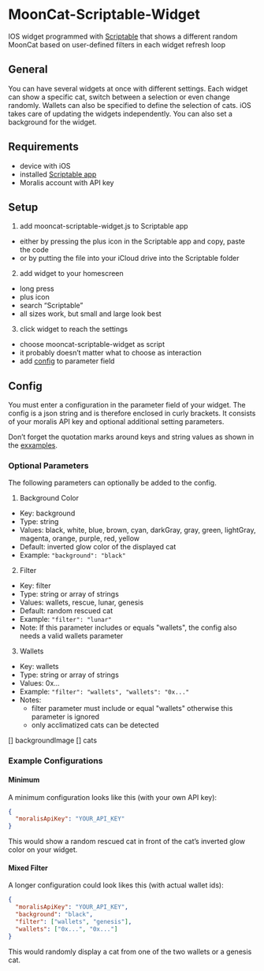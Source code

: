 # MoonCat-Scriptable-Widget
IOS widget programmed with [Scriptable](https://scriptable.app/) that shows a different random MoonCat based on user-defined filters in each widget refresh loop

## General
You can have several widgets at once with different settings.
Each widget can show a specific cat, switch between a selection or even change randomly.
Wallets can also be specified to define the selection of cats. 
iOS takes care of updating the widgets independently.
You can also set a background for the widget.

## Requirements
- device with iOS
- installed [Scriptable app](https://scriptable.app/)
- Moralis account with API key

## Setup
1. add mooncat-scriptable-widget.js to Scriptable app
  - either by pressing the plus icon in the Scriptable app and copy, paste the code
  - or by putting the file into your iCloud drive into the Scriptable folder
2. add widget to your homescreen
  - long press
  - plus icon
  - search “Scriptable”
  - all sizes work, but small and large look best
3. click widget to reach the settings
  - choose mooncat-scriptable-widget as script
  - it probably doesn’t matter what to choose as interaction
  - add [config](#config) to parameter field

## Config
You must enter a configuration in the parameter field of your widget.
The config is a json string and is therefore enclosed in curly brackets.
It consists of your moralis API key and optional additional setting parameters.

Don’t forget the quotation marks around keys and string values as shown in the [exxamples](#example-configurations).

### Optional Parameters
The following parameters can optionally be added to the config.

1. Background Color
  - Key: background
  - Type: string
  - Values: black, white, blue, brown, cyan, darkGray, gray, green, lightGray, magenta, orange, purple, red, yellow
  - Default: inverted glow color of the displayed cat
  - Example: `"background": "black"`
2. Filter
  - Key: filter
  - Type: string or array of strings
  - Values: wallets, rescue, lunar, genesis
  - Default: random rescued cat
  - Example: `"filter": "lunar"`
  - Note: If this parameter includes or equals "wallets", the config also needs a valid wallets parameter
3. Wallets
  - Key: wallets
  - Type: string or array of strings
  - Values: 0x...
  - Example: `"filter": "wallets", "wallets": "0x..."`
  - Notes:
    - filter parameter must include or equal "wallets" otherwise this parameter is ignored
    - only acclimatized cats can be detected

[] backgroundImage
[] cats

### Example Configurations

#### Minimum
A minimum configuration looks like this (with your own API key):
```json
{
  "moralisApiKey": "YOUR_API_KEY"
}
```
This would show a random rescued cat in front of the cat’s inverted glow color on your widget.

#### Mixed Filter
A longer configuration could look likes this (with actual wallet ids):
```json
{
  "moralisApiKey": "YOUR_API_KEY",
  "background": "black",
  "filter": ["wallets", "genesis"],
  "wallets": ["0x...", "0x..."]
}
```
This would randomly display a cat from one of the two wallets or a genesis cat.

